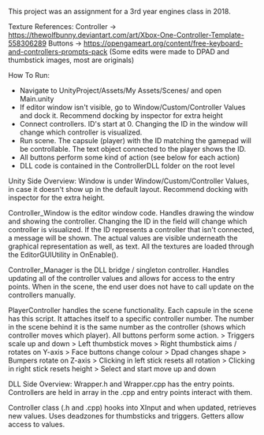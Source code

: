 This project was an assignment for a 3rd year engines class in 2018.

Texture References:
Controller ->  https://thewolfbunny.deviantart.com/art/Xbox-One-Controller-Template-558306289
Buttons ->  https://opengameart.org/content/free-keyboard-and-controllers-prompts-pack (Some edits were made to DPAD and thumbstick images, most are originals)


How To Run:
- Navigate to UnityProject/Assets/My Assets/Scenes/ and open Main.unity
- If editor window isn't visible, go to Window/Custom/Controller Values and dock it. Recommend docking by inspector for extra height
- Connect controllers. ID's start at 0. Changing the ID in the window will change which controller is visualized.
- Run scene. The capsule (player) with the ID matching the gamepad will be controllable. The text object connected to the player shows the ID.
- All buttons perform some kind of action (see below for each action)
- DLL code is contained in the ControllerDLL folder on the root level


Unity Side Overview:
Window is under Window/Custom/Controller Values, in case it doesn't show up in the default layout. Recommend docking with inspector for the extra height.

Controller_Window is the editor window code. Handles drawing the window and showing the controller. Changing the ID in the field will change which controller is visualized.
If the ID represents a controller that isn't connected, a message will be shown. The actual values are visible underneath the graphical representation as well, as text. 
All the textures are loaded through the EditorGUIUtility in OnEnable().

Controller_Manager is the DLL bridge / singleton controller. Handles updating all of the controller values and allows for access to the entry points. When in the scene, the end user
does not have to call update on the controllers manually. 

PlayerController handles the scene functionality. Each capsule in the scene has this script. It attaches itself to a specific controller number. The number in the scene behind it
is the same number as the controller (shows which controller moves which player). All buttons perform some action.
	> Triggers scale up and down
	> Left thumbstick moves
	> Right thumbstick aims / rotates on Y-axis
	> Face buttons change colour
	> Dpad changes shape
	> Bumpers rotate on Z-axis
	> Clicking in left stick resets all rotation
	> Clicking in right stick resets height
	> Select and start move up and down
	
	
DLL Side Overview:
Wrapper.h and Wrapper.cpp has the entry points. Controllers are held in array in the .cpp and entry points interact with them.

Controller class (.h and .cpp) hooks into XInput and when updated, retrieves new values. Uses deadzones for thumbsticks and triggers. Getters allow access to values. 

